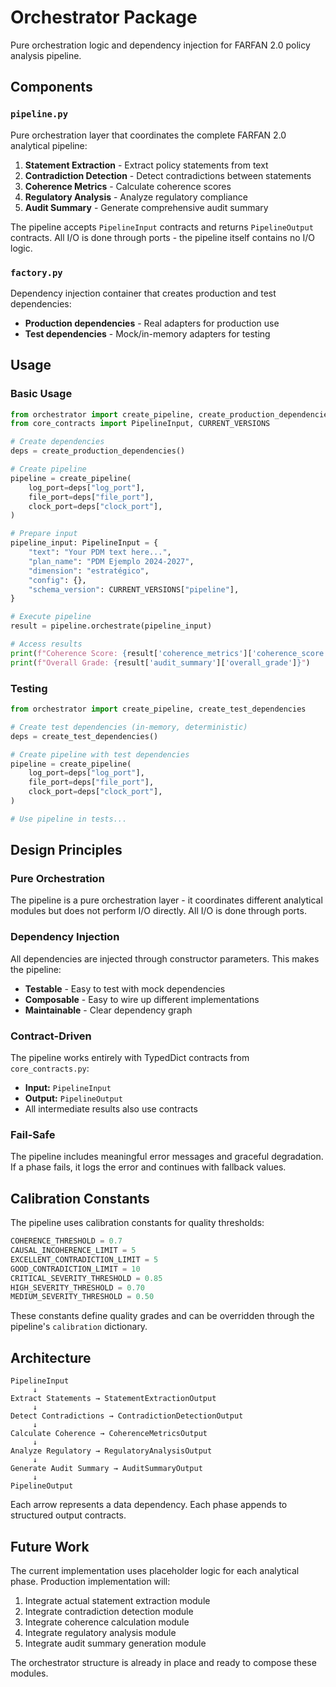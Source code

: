 # Orchestrator Package

Pure orchestration logic and dependency injection for FARFAN 2.0 policy analysis pipeline.

## Components

### `pipeline.py`
Pure orchestration layer that coordinates the complete FARFAN 2.0 analytical pipeline:

1. **Statement Extraction** - Extract policy statements from text
2. **Contradiction Detection** - Detect contradictions between statements
3. **Coherence Metrics** - Calculate coherence scores
4. **Regulatory Analysis** - Analyze regulatory compliance
5. **Audit Summary** - Generate comprehensive audit summary

The pipeline accepts `PipelineInput` contracts and returns `PipelineOutput` contracts. All I/O is done through ports - the pipeline itself contains no I/O logic.

### `factory.py`
Dependency injection container that creates production and test dependencies:

- **Production dependencies** - Real adapters for production use
- **Test dependencies** - Mock/in-memory adapters for testing

## Usage

### Basic Usage

```python
from orchestrator import create_pipeline, create_production_dependencies
from core_contracts import PipelineInput, CURRENT_VERSIONS

# Create dependencies
deps = create_production_dependencies()

# Create pipeline
pipeline = create_pipeline(
    log_port=deps["log_port"],
    file_port=deps["file_port"],
    clock_port=deps["clock_port"],
)

# Prepare input
pipeline_input: PipelineInput = {
    "text": "Your PDM text here...",
    "plan_name": "PDM Ejemplo 2024-2027",
    "dimension": "estratégico",
    "config": {},
    "schema_version": CURRENT_VERSIONS["pipeline"],
}

# Execute pipeline
result = pipeline.orchestrate(pipeline_input)

# Access results
print(f"Coherence Score: {result['coherence_metrics']['coherence_score']}")
print(f"Overall Grade: {result['audit_summary']['overall_grade']}")
```

### Testing

```python
from orchestrator import create_pipeline, create_test_dependencies

# Create test dependencies (in-memory, deterministic)
deps = create_test_dependencies()

# Create pipeline with test dependencies
pipeline = create_pipeline(
    log_port=deps["log_port"],
    file_port=deps["file_port"],
    clock_port=deps["clock_port"],
)

# Use pipeline in tests...
```

## Design Principles

### Pure Orchestration
The pipeline is a pure orchestration layer - it coordinates different analytical modules but does not perform I/O directly. All I/O is done through ports.

### Dependency Injection
All dependencies are injected through constructor parameters. This makes the pipeline:
- **Testable** - Easy to test with mock dependencies
- **Composable** - Easy to wire up different implementations
- **Maintainable** - Clear dependency graph

### Contract-Driven
The pipeline works entirely with TypedDict contracts from `core_contracts.py`:
- **Input:** `PipelineInput`
- **Output:** `PipelineOutput`
- All intermediate results also use contracts

### Fail-Safe
The pipeline includes meaningful error messages and graceful degradation. If a phase fails, it logs the error and continues with fallback values.

## Calibration Constants

The pipeline uses calibration constants for quality thresholds:

```python
COHERENCE_THRESHOLD = 0.7
CAUSAL_INCOHERENCE_LIMIT = 5
EXCELLENT_CONTRADICTION_LIMIT = 5
GOOD_CONTRADICTION_LIMIT = 10
CRITICAL_SEVERITY_THRESHOLD = 0.85
HIGH_SEVERITY_THRESHOLD = 0.70
MEDIUM_SEVERITY_THRESHOLD = 0.50
```

These constants define quality grades and can be overridden through the pipeline's `calibration` dictionary.

## Architecture

```
PipelineInput
     ↓
Extract Statements → StatementExtractionOutput
     ↓
Detect Contradictions → ContradictionDetectionOutput
     ↓
Calculate Coherence → CoherenceMetricsOutput
     ↓
Analyze Regulatory → RegulatoryAnalysisOutput
     ↓
Generate Audit Summary → AuditSummaryOutput
     ↓
PipelineOutput
```

Each arrow represents a data dependency. Each phase appends to structured output contracts.

## Future Work

The current implementation uses placeholder logic for each analytical phase. Production implementation will:

1. Integrate actual statement extraction module
2. Integrate contradiction detection module
3. Integrate coherence calculation module
4. Integrate regulatory analysis module
5. Integrate audit summary generation module

The orchestrator structure is already in place and ready to compose these modules.
